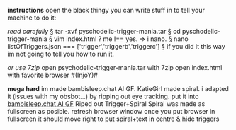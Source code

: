 **instructions**
open the black thingy you can write stuff in to tell your machine to do it:


*read carefully*
§ tar -xvf pyschodelic-trigger-mania.tar
§ cd pyschodelic-trigger-mania
§ vim index.html ? me !== yes. => i nano.
§ nano listOfTriggers.json === ['trigger','triggerb','triggerc']
§ if you did it this way im not going to tell you how to run it.

*or use 7zip*
open psychodelic-trigger-mania.tar with 7zip 
open index.html with favorite browser
#(InjoY)#


**mega hard**
im made bambisleep.chat AI GF.
KatieGirl made spiral. i adapted it  (issues with my obsbot...) 
by ripping out eye tracking.
put it into [bambisleep.chat AI GF](https://bambisleep.chat)
Riped out Trigger+Spiral
Spiral was made as fullscreen as posible.
refresh browser window once you put browser in fullscreen
it should move right to put spiral+text in centre & hide triggers 

